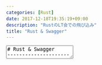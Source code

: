 ```yaml
---
categories: [Rust]
date: 2017-12-18T19:35:19+09:00
description: "RustのLT会での飛び込み"
title: "Rust & Swagger"
---
```

<textarea data-markdown
    data-separator="\n===\n"
    data-vertical="\n---\n"
    data-notes="^Note:">
# Rust & Swagger
----------------------
[【増席】RustのLT会！ Rust入門者の集い #4 ](https://rust.connpass.com/event/72649/)

<!-- .slide: class="center" -->
===
# About Me
---------
![κeenのアイコン](/images/kappa.png) <!-- .element: style="position:absolute;right:0;z-index:-1" width="20%" -->

 * κeen
 * [@blackenedgold](https://twitter.com/blackenedgold)
 * Github: [KeenS](https://github.com/KeenS)
 * [Idein Inc.](https://idein.jp/)のエンジニア
 * Lisp, ML, Rust, Shell Scriptあたりを書きます

===
# Swagger
----------

* [The World's Most Popular API Tooling](https://swagger.io/)
* JSON APIの定義からドキュメントとコードを生成

===
# rust-server
-------------

* 最近Rustのサポートが[入った](https://github.com/swagger-api/swagger-codegen/pull/6613)
* 軽くデモ
  + [petstore](http://petstore.swagger.io/)
* [issue](https://github.com/swagger-api/swagger-codegen/issues)なげよう

</textarea>
